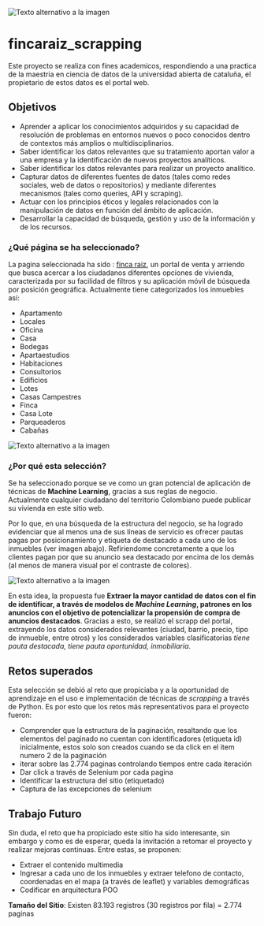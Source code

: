 ![Texto alternativo a la imagen](https://i2.wp.com/blog.fincaraiz.com.co/wp-content/uploads/2019/07/logo_fincaraiz_w.png?fit=1024%2C178&ssl=1)

# fincaraiz_scrapping
Este proyecto se realiza con fines academicos, respondiendo a una practica de la maestria en ciencia de datos de la universidad abierta de cataluña, el propietario de estos datos es el portal web. 

## Objetivos

+ Aprender a aplicar los conocimientos adquiridos y su capacidad de resolución de problemas en entornos nuevos o poco conocidos dentro de contextos más amplios o multidisciplinarios.
+ Saber identificar los datos relevantes que su tratamiento aportan valor a una empresa y la identificación de nuevos proyectos analíticos.
+ Saber identificar los datos relevantes para realizar un proyecto analítico.
+ Capturar datos de diferentes fuentes de datos (tales como redes sociales, web de datos o repositorios) y mediante diferentes mecanismos (tales como queries, API y scraping).
+ Actuar con los principios éticos y legales relacionados con la manipulación de datos en función del ámbito de aplicación.
+ Desarrollar la capacidad de búsqueda, gestión y uso de la información y de los recursos.  

### ¿Qué página se ha seleccionado?
La pagina seleccionada ha sido : [finca raiz](https://www.fincaraiz.com.co/Vivienda/arriendo/), un portal de venta y arriendo que busca acercar a los ciudadanos diferentes opciones de vivienda, caracterizada por su facilidad de filtros y su aplicación móvil de búsqueda por posición geográfica. Actualmente tiene categorizados los inmuebles así:

+ Apartamento
+ Locales
+ Oficina
+ Casa
+ Bodegas
+ Apartaestudios
+ Habitaciones
+ Consultorios
+ Edificios
+ Lotes
+ Casas Campestres
+ Finca
+ Casa Lote
+ Parqueaderos
+ Cabañas

![Texto alternativo a la imagen](http://servitecmallorca.es/imagenes_fincaraiz/conociendo_sitio.JPG)


### ¿Por qué esta selección?

Se ha seleccionado porque se ve como un gran potencial de aplicación de técnicas de **Machine Learning**, gracias a sus reglas de negocio. Actualmente cualquier ciudadano del territorio Colombiano puede publicar su vivienda en este sitio web.

Por lo que, en una búsqueda de la estructura del negocio, se ha logrado evidenciar que al menos una de sus líneas de servicio es ofrecer pautas pagas por posicionamiento y etiqueta de destacado a cada uno de los inmuebles (ver imagen abajo). Refiriendome concretamente a que los clientes pagan por que su anuncio sea destacado por encima de los demás (al menos de manera visual por el contraste de colores).

![Texto alternativo a la imagen](http://servitecmallorca.es/imagenes_fincaraiz/negocio.JPG)

En esta idea, la propuesta fue __Extraer la mayor cantidad de datos con el fin de identificar, a través de modelos de *Machine Learning*, patrones en los anuncios con el objetivo de potencializar la propensión de compra de anuncios destacados__. Gracias a esto, se realizó el scrapp del portal, extrayendo los datos considerados relevantes (ciudad, barrio, precio, tipo de inmueble, entre otros) y los considerados variables clasificatorias _tiene pauta destacada, tiene pauta oportunidad, inmobiliaria_.

## Retos superados
Esta selección se debió al reto que  propiciaba y a la oportunidad de aprendizaje en el uso e implementación de técnicas de *scrapping* a través de Python. Es por esto que los retos más representativos para el proyecto fueron:

+ Comprender que la estructura de la paginación, resaltando que los elementos del paginado no cuentan con identificadores (etiqueta id) inicialmente, estos solo son creados cuando se da click en el item numero 2 de la paginación
+ iterar sobre las 2.774 paginas controlando tiempos entre cada iteración
+ Dar click a través de Selenium por cada pagina
+ Identificar la estructura del sitio (etiquetado)
+ Captura de las excepciones de selenium


## Trabajo Futuro

Sin duda, el reto que ha propiciado este sitio ha sido interesante, sin embargo y como es de esperar, queda la invitación a retomar el proyecto y realizar mejoras continuas. Entre estas, se proponen:

+ Extraer el contenido multimedia
+ Ingresar a cada uno de los inmuebles y extraer telefono de contacto, coordenadas en el mapa (a través de leaflet) y variables demográficas
+ Codificar en arquitectura POO


**Tamaño del Sitio**: Existen 83.193 registros (30 registros por fila) = 2.774 paginas
